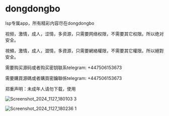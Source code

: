 # dongdongbo

lsp专属app，所有精彩内容尽在dongdongbo

视频，激情，成人，涩情，多资源，只需要网络权限，不需要其它权限。所以绝对安全。

視頻，激情，成人，澀情，多資源，只需要網絡權限，不需要其它權限。所以絕對安全。

需要购买源码或者购买密钥联系telegram: +447506153673

需要購買源碼或者購買密鑰聯係telegram: +447506153673

郑重声明：未成年人请勿下载，使用

![Screenshot_2024_1127_180103 3](https://github.com/user-attachments/assets/8733f4cb-9097-466f-b807-b88a03beaa20)

![Screenshot_2024_1127_180236 1](https://github.com/user-attachments/assets/d72930cf-de28-4edc-b7fb-b8705dda87be)
